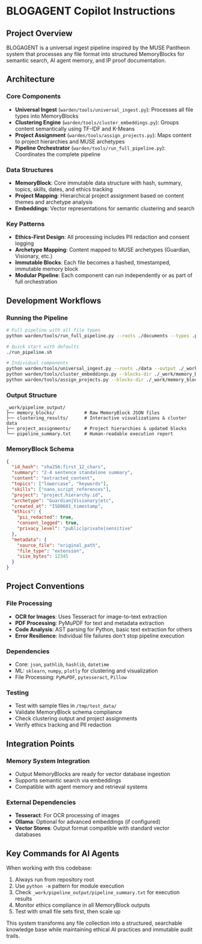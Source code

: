 # BLOGAGENT Copilot Instructions

## Project Overview

BLOGAGENT is a universal ingest pipeline inspired by the MUSE Pantheon system that processes any file format into structured MemoryBlocks for semantic search, AI agent memory, and IP proof documentation.

## Architecture

### Core Components
- **Universal Ingest** (`warden/tools/universal_ingest.py`): Processes all file types into MemoryBlocks
- **Clustering Engine** (`warden/tools/cluster_embeddings.py`): Groups content semantically using TF-IDF and K-Means
- **Project Assignment** (`warden/tools/assign_projects.py`): Maps content to project hierarchies and MUSE archetypes
- **Pipeline Orchestrator** (`warden/tools/run_full_pipeline.py`): Coordinates the complete pipeline

### Data Structures
- **MemoryBlock**: Core immutable data structure with hash, summary, topics, skills, dates, and ethics tracking
- **Project Mapping**: Hierarchical project assignment based on content themes and archetype analysis
- **Embeddings**: Vector representations for semantic clustering and search

### Key Patterns
- **Ethics-First Design**: All processing includes PII redaction and consent logging
- **Archetype Mapping**: Content mapped to MUSE archetypes (Guardian, Visionary, etc.)
- **Immutable Blocks**: Each file becomes a hashed, timestamped, immutable memory block
- **Modular Pipeline**: Each component can run independently or as part of full orchestration

## Development Workflows

### Running the Pipeline
```bash
# Full pipeline with all file types
python warden/tools/run_full_pipeline.py --roots ./documents --types .py .md .json .pdf .jpg

# Quick start with defaults
./run_pipeline.sh

# Individual components
python warden/tools/universal_ingest.py --roots ./data --output ./_work/memory_blocks
python warden/tools/cluster_embeddings.py --blocks-dir ./_work/memory_blocks
python warden/tools/assign_projects.py --blocks-dir ./_work/memory_blocks
```

### Output Structure
```
_work/pipeline_output/
├── memory_blocks/           # Raw MemoryBlock JSON files
├── clustering_results/      # Interactive visualizations & cluster data
├── project_assignments/     # Project hierarchies & updated blocks
└── pipeline_summary.txt     # Human-readable execution report
```

### MemoryBlock Schema
```json
{
  "id_hash": "sha256:first_12_chars",
  "summary": "2-4 sentence standalone summary",
  "content": "extracted_content",
  "topics": ["lowercase", "keywords"],
  "skills": ["nano_script_references"],
  "project": "project.hierarchy.id",
  "archetype": "Guardian|Visionary|etc",
  "created_at": "ISO8601_timestamp",
  "ethics": {
    "pii_redacted": true,
    "consent_logged": true,
    "privacy_level": "public|private|sensitive"
  },
  "metadata": {
    "source_file": "original_path",
    "file_type": "extension",
    "size_bytes": 12345
  }
}
```

## Project Conventions

### File Processing
- **OCR for Images**: Uses Tesseract for image-to-text extraction
- **PDF Processing**: PyMuPDF for text and metadata extraction  
- **Code Analysis**: AST parsing for Python, basic text extraction for others
- **Error Resilience**: Individual file failures don't stop pipeline execution

### Dependencies
- Core: `json`, `pathlib`, `hashlib`, `datetime`
- ML: `sklearn`, `numpy`, `plotly` for clustering and visualization
- File Processing: `PyMuPDF`, `pytesseract`, `Pillow`

### Testing
- Test with sample files in `/tmp/test_data/`
- Validate MemoryBlock schema compliance
- Check clustering output and project assignments
- Verify ethics tracking and PII redaction

## Integration Points

### Memory System Integration
- Output MemoryBlocks are ready for vector database ingestion
- Supports semantic search via embeddings
- Compatible with agent memory and retrieval systems

### External Dependencies
- **Tesseract**: For OCR processing of images
- **Ollama**: Optional for advanced embeddings (if configured)
- **Vector Stores**: Output format compatible with standard vector databases

## Key Commands for AI Agents

When working with this codebase:
1. Always run from repository root
2. Use `python -m` pattern for module execution
3. Check `_work/pipeline_output/pipeline_summary.txt` for execution results
4. Monitor ethics compliance in all MemoryBlock outputs
5. Test with small file sets first, then scale up

This system transforms any file collection into a structured, searchable knowledge base while maintaining ethical AI practices and immutable audit trails.